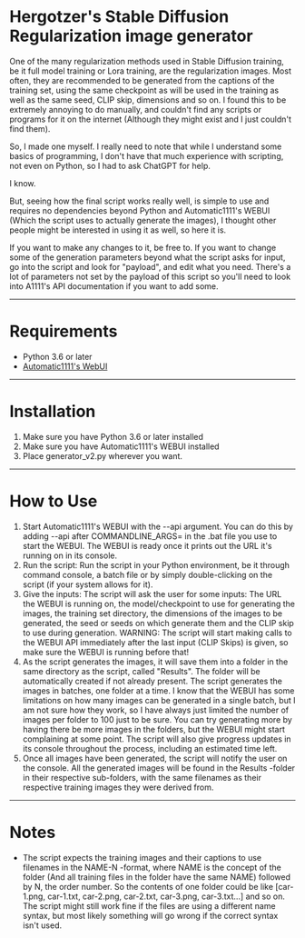 # Hergotzer's Stable Diffusion Regularization image generator

One of the many regularization methods used in Stable Diffusion training, be it full model training or Lora training, are the regularization images. Most often, they are recommended to be generated from the captions of the training set, using the same checkpoint as will be used in the training as well as the same seed, CLIP skip, dimensions and so on. I found this to be extremely annoying to do manually, and couldn't find any scripts or programs for it on the internet (Although they might exist and I just couldn't find them).

So, I made one myself. I really need to note that while I understand some basics of programming, I don't have that much experience with scripting, not even on Python, so I had to ask ChatGPT for help.

I know. 

But, seeing how the final script works really well, is simple to use and requires no dependencies beyond Python and Automatic1111's WEBUI (Which the script uses to actually generate the images), I thought other people might be interested in using it as well, so here it is.

If you want to make any changes to it, be free to. If you want to change some of the generation parameters beyond what the script asks for input, go into the script and look for "payload", and edit what you need. There's a lot of parameters not set by the payload of this script so you'll need to look into A1111's API documentation if you want to add some. 

---

# Requirements

- Python 3.6 or later
- [Automatic1111's WebUI](https://github.com/AUTOMATIC1111/stable-diffusion-webui)

---

# Installation

1. Make sure you have Python 3.6 or later installed
2. Make sure you have Automatic1111's WEBUI installed
3. Place generator_v2.py wherever you want. 

---

# How to Use

1. Start Automatic1111's WEBUI with the --api argument. You can do this by adding --api after COMMANDLINE_ARGS= in the .bat file you use to start the WEBUI. The WEBUI is ready once it prints out the URL it's running on in its console.
2. Run the script: Run the script in your Python environment, be it through command console, a batch file or by simply double-clicking on the script (if your system allows for it).
3. Give the inputs: The script will ask the user for some inputs: The URL the WEBUI is running on, the model/checkpoint to use for generating the images, the training set directory, the dimensions of the images to be generated, the seed or seeds on which generate them and the CLIP skip to use during generation. WARNING: The script will start making calls to the WEBUI API immediately after the last input (CLIP Skips) is given, so make sure the WEBUI is running before that!
4. As the script generates the images, it will save them into a folder in the same directory as the script, called "Results". The folder will be automatically created if not already present. The script generates the images in batches, one folder at a time. I know that the WEBUI has some limitations on how many images can be generated in a single batch, but I am not sure how they work, so I have always just limited the number of images per folder to 100 just to be sure. You can try generating more by having there be more images in the folders, but the WEBUI might start complaining at some point. The script will also give progress updates in its console throughout the process, including an estimated time left.
5. Once all images have been generated, the script will notify the user on the console. All the generated images will be found in the Results -folder in their respective sub-folders, with the same filenames as their respective training images they were derived from.

---

# Notes

- The script expects the training images and their captions to use filenames in the NAME-N -format, where NAME is the concept of the folder (And all training files in the folder have the same NAME) followed by N, the order number. So the contents of one folder could be like [car-1.png, car-1.txt, car-2.png, car-2.txt, car-3.png, car-3.txt...] and so on. The script might still work fine if the files are using a different name syntax, but most likely something will go wrong if the correct syntax isn't used.
